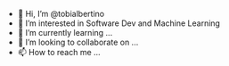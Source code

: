 - 👋 Hi, I’m @tobialbertino
- 👀 I’m interested in Software Dev and Machine Learning
- 🌱 I’m currently learning ...
- 💞️ I’m looking to collaborate on ...
- 📫 How to reach me ...

<!---
TobiAlbertino/TobiAlbertino is a ✨ special ✨ repository because its `README.md` (this file) appears on your GitHub profile.
You can click the Preview link to take a look at your changes.
--->
